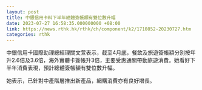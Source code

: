```yaml
---
layout: post
title: 中銀信用卡料下半年總體簽帳額有雙位數升幅
date: 2023-07-27 16:58:35.000000000 +08:00
link: https://news.rthk.hk/rthk/ch/component/k2/1710852-20230727.htm
categories: rthk
---
```


中銀信用卡國際助理總經理關文萱表示，截至4月底，餐飲及旅遊簽帳額分別按年升2.6倍及3.6倍，海外實體卡簽帳升3倍，主要受惠通關帶動旅遊消費。她看好下半年消費表現，預計總體簽帳額有雙位數升幅。

她表示，已針對中產階層推出新產品，網購消費亦有良好增長。
